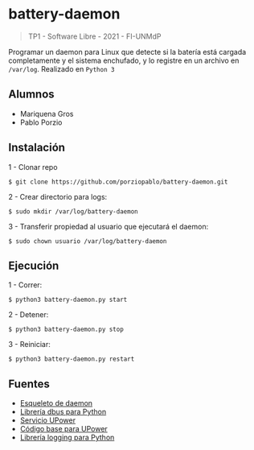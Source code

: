 # battery-daemon
> TP1 - Software Libre - 2021 - FI-UNMdP

Programar un daemon para Linux que detecte si la batería está cargada completamente y el sistema enchufado, y lo registre en un archivo en `/var/log`. Realizado en `Python 3`

## Alumnos 
  - Mariquena Gros
  - Pablo Porzio


## Instalación

1 - Clonar repo

```
$ git clone https://github.com/porziopablo/battery-daemon.git
```

2 - Crear directorio para logs:

```
$ sudo mkdir /var/log/battery-daemon
```

3 - Transferir propiedad al usuario que ejecutará el daemon:

```
$ sudo chown usuario /var/log/battery-daemon
```

## Ejecución

1 - Correr: 

```
$ python3 battery-daemon.py start
```

2 - Detener: 

```
$ python3 battery-daemon.py stop
```


3 - Reiniciar:

```
$ python3 battery-daemon.py restart
```

## Fuentes

- [Esqueleto de daemon](https://www.jejik.com/articles/2007/02/a_simple_unix_linux_daemon_in_python/)
- [Librería dbus para Python](https://dbus.freedesktop.org/doc/dbus-python/tutorial.html)
- [Servicio UPower](https://upower.freedesktop.org/docs/Device.html)
- [Código base para UPower](https://gist.github.com/kjmkznr/1343846)
- [Librería logging para Python](https://docs.python.org/3/howto/logging.html)
